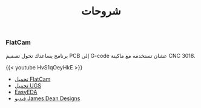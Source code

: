 ﻿---
title: "شروحات"

draft: false
---

### FlatCam
برنامج يساعدك تحول تصميم PCB إلى G-code عشان تستخدمه مع ماكينة CNC 3018.

{{< youtube HvS1qOeyHkE >}}

- [تحميل FlatCam](https://bitbucket.org/jpcgt/flatcam/downloads/)
- [تحميل UGS](https://winder.github.io/ugs_website/download/)
- [EasyEDA](https://easyeda.com/)
- [فيديو James Dean Designs](https://www.youtube.com/watch?v=3xgIS_IEX-Y&t=902s)
